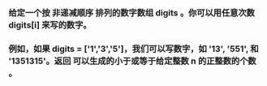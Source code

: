 ### 给定一个按 非递减顺序 排列的数字数组 digits 。你可以用任意次数 digits[i] 来写的数字。
### 例如，如果 digits = ['1','3','5']，我们可以写数字，如 '13', '551', 和 '1351315'。返回 可以生成的小于或等于给定整数 n 的正整数的个数 。
